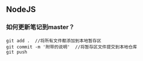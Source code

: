 ## NodeJS
### 如何更新笔记到master？

```
git add .  //将所有文件都添加到本地暂存区
git commit -m '附带的说明'  //将暂存区文件提交到本地仓库
git push
```
